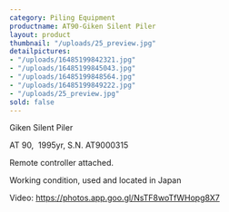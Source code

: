 ```yaml
---
category: Piling Equipment
productname: AT90-Giken Silent Piler
layout: product
thumbnail: "/uploads/25_preview.jpg"
detailpictures:
- "/uploads/16485199842321.jpg"
- "/uploads/16485199845043.jpg"
- "/uploads/16485199848564.jpg"
- "/uploads/16485199849222.jpg"
- "/uploads/25_preview.jpg"
sold: false
---
```


Giken Silent Piler

AT 90,  1995yr, S.N. AT9000315

Remote controller attached.

Working condition, used and located in Japan



Video: https://photos.app.goo.gl/NsTF8woTfWHopg8X7







